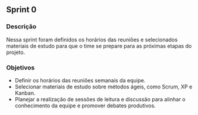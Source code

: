 ## Sprint 0 

### Descrição

Nessa sprint foram definidos os horários das reuniões e selecionados materiais de estudo para que o time se prepare para as próximas etapas do projeto. 

### Objetivos 

- Definir os horários das reuniões semanais da equipe.  
- Selecionar materiais de estudo sobre métodos ágeis, como Scrum, XP e Kanban.  
- Planejar a realização de sessões de leitura e discussão para alinhar o conhecimento da equipe e promover debates produtivos.  
